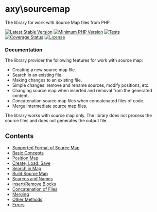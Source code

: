 # axy\sourcemap

The library for work with Source Map files from PHP.

[![Latest Stable Version](https://img.shields.io/packagist/v/axy/sourcemap.svg?style=flat-square)](https://packagist.org/packages/axy/sourcemap)
[![Minimum PHP Version](https://img.shields.io/badge/php-%3E%3D%208.1-8892BF.svg?style=flat-square)](https://php.net/)
[![Tests](https://github.com/axypro/sourcemap/actions/workflows/test.yml/badge.svg)](https://github.com/axypro/sourcemap/actions/workflows/test.yml)
[![Coverage Status](https://coveralls.io/repos/github/axypro/sourcemap/badge.svg?branch=master)](https://coveralls.io/github/axypro/sourcemap?branch=master)
[![License](https://poser.pugx.org/axy/sourcemap/license)](LICENSE)

### Documentation

The library provider the following features for work with source map:

* Creating a new source map file.
* Search in an existing file.
* Making changes to an existing file.
* Simple changes: remove and rename sources, modify positions, etc.
* Changing source map when inserted and removal from the generated content.
* Concatenation source map files when concatenated files of code.
* Merge intermediate source map files.

The library works with source map only.
The library does not process the source files and does not generates the output file.

## Contents

* [Supported Format of Source Map](doc/format.md)
* [Basic Concepts](doc/concepts.md)
* [Position Map](doc/PosMap.md)
* [Create, Load, Save](doc/common.md)
* [Search in Map](doc/search.md)
* [Build Source Map](doc/build.md)
* [Sources and Names](doc/sources.md)
* [Insert/Remove Blocks](doc/blocks.md)
* [Concatenation of Files](doc/concat.md)
* [Merging](doc/merge.md)
* [Other Methods](doc/other.md)
* [Errors](doc/errors.md)

